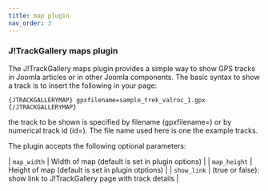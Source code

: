 ```yaml
---
title: map plugin
nav_order: 3
---
```

### J!TrackGallery maps plugin

The J!TrackGallery maps plugin provides a simple way to show GPS tracks in Joomla articles or in other Joomla components. The basic syntax to show a track is to insert the following in your page:

```
{JTRACKGALLERYMAP} gpxfilename=sample_trek_valroc_1.gpx {/JTRACKGALLERYMAP}
```
the track to be shown is specified by filename (gpxfilename=) or by numerical track id (id=). The file name used here is one the example tracks.

The plugin accepts the following optional parameters:

| `map_width`  | Width of map (default is set in plugin options) |
| `map_height` | Height of map (default is set in plugin otptions) |
| `show_link`  | (true or false): show link to J!TrackGallery page with track details |
